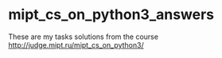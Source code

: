 # mipt_cs_on_python3_answers
These are my tasks solutions from the course http://judge.mipt.ru/mipt_cs_on_python3/
